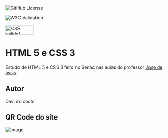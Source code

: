 ![GitHub License](https://img.shields.io/github/license/davicouto530/site?style=for-the-badge)

![W3C Validation](https://img.shields.io/w3c-validation/html?targetUrl=https%3A%2F%2Fdavicouto530.github.io%2FMuayThai%2F)

<p>
    <a href="https://jigsaw.w3.org/css-validator/check/referer">
        <img style="border:0;width:88px;height:31px"
            src="https://jigsaw.w3.org/css-validator/images/vcss"
            alt="CSS válido!" />
    </a>
</p>

# HTML 5 e CSS 3
Estudo de HTML 5 e CSS 3 feito no Senac nas aulas do professor <a href="https://github.com/professorjosedeassis">Jose de assis</a>.
## Autor 
Davi do couto
## QR Code do site 
![image](https://github.com/user-attachments/assets/9a8c6746-9a7c-4dca-b88c-72d4a5bf50aa)

